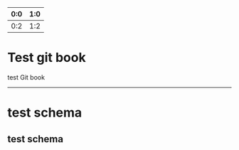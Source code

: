 | 0:0 | 1:0 |
| -- | -- |
| 0:2 | 1:2 |
# Test git book
test Git book


---


# test schema

## test schema
